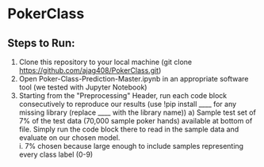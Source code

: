 # PokerClass

## Steps to Run:
1. Clone this repository to your local machine (git clone https://github.com/ajag408/PokerClass.git)
2. Open Poker-Class-Prediction-Master.ipynb in an appropriate software tool (we tested with Jupyter Notebook)
3. Starting from the "Preprocessing" Header, run each code block consecutively to reproduce our results (use !pip install ____ for any missing library (replace ____ with the library name))
  a) Sample test set of 7% of the test data (70,000 sample poker hands) available at bottom of file.  Simply run the code block there to read in the sample data and evaluate on our chosen model.  
      i. 7% chosen because large enough to include samples representing every class label (0-9)
